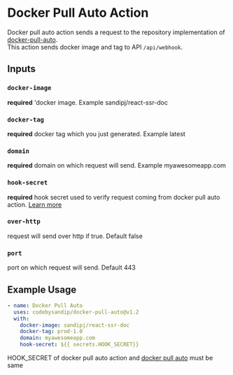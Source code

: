 # Docker Pull Auto Action
Docker pull auto action sends a request to the repository implementation of [docker-pull-auto](https://github.com/codebysandip).  
This action sends docker image and tag to API `/api/webhook`.

## Inputs

### `docker-image`
**required** 'docker image. Example sandipj/react-ssr-doc

### `docker-tag`
**required** docker tag which you just generated. Example latest

### `domain`
**required** domain on which request will send. Example myawesomeapp.com

### `hook-secret`
**required** hook secret used to verify request coming from docker pull auto action. [Learn more](https://codebysandip.github.io/docker-pull-auto/how-to-create-hook-secret.html)

### `over-http`
request will send over http if true. Default false

### `port`
port on which request will send. Default 443


## Example Usage
```yaml
- name: Docker Pull Auto
  uses: codebysandip/docker-pull-auto@v1.2
  with:
    docker-image: sandipj/react-ssr-doc
    docker-tag: prod-1.0
    domain: myawesomeapp.com
    hook-secret: ${{ secrets.HOOK_SECRET}}
```
HOOK_SECRET of docker pull auto action and [docker pull auto](https://codebysandip.github.io/docker-pull-auto) must be same
